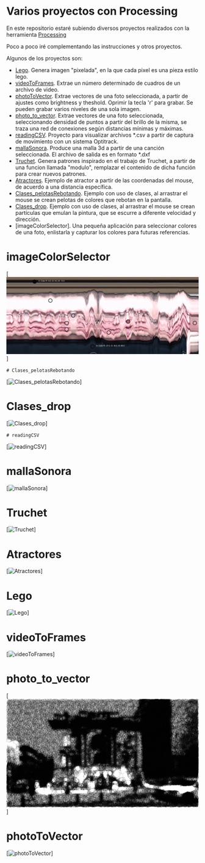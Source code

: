 # Varios proyectos con Processing

En este repositorio estaré subiendo diversos proyectos realizados con la herramienta [Processing]

Poco a poco iré complementando las instrucciones y otros proyectos.

Algunos de los proyectos son:
  - [Lego]. Genera imagen "pixelada", en la que cada pixel es una pieza estilo lego.
  - [videoToFrames]. Extrae un número determinado de cuadros de un archivo de video.
  - [photoToVector]. Extrae vectores de una foto seleccionada, a partir de ajustes como brightness y theshold. Oprimir la tecla 'r' para grabar. Se pueden grabar varios niveles de una sola imagen.
  - [photo_to_vector]. Extrae vectores de una foto seleccionada, seleccionando densidad de puntos a partir del brillo de la misma, se traza una red de conexiones según distancias mínimas y máximas. 
  - [readingCSV]. Proyecto para visualizar archivos *.csv a partir de captura de movimiento con un sistema Optitrack.
  - [mallaSonora]. Produce una malla 3d a partir de una canción seleccionada. El archivo de salida es en formato *.dxf
  - [Truchet]. Genera patrones inspirado en el trabajo de Truchet, a partir de una funcion llamada "modulo", remplazar el contenido de dicha función para crear nuevos patrones.
  - [Atractores]. Ejemplo de atractor a partir de las coordenadas del mouse, de acuerdo a una distancia específica.
  - [Clases_pelotasRebotando]. Ejemplo con uso de clases, al arrastrar el mouse se crean pelotas de colores que rebotan en la pantalla.
  - [Clases_drop]. Ejemplo con uso de clases, al arrastrar el mouse se crean partículas que emulan la pintura, que se escurre a diferente velocidad y dirección.
  - [imageColorSelector]. Una pequeña aplicación para seleccionar colores de una foto, enlistarla y capturar los colores para futuras referencias.
  
  # imageColorSelector
  [![imageColorSelector](https://github.com/laadeho/processingProjects/blob/master/imageColorSelector/capturas/17_22_36_1135.png)]
  
    # Clases_pelotasRebotando
  [![Clases_pelotasRebotando](https://raw.githubusercontent.com/laadeho/varios/master/Clases_pelotasRebotando/Clases_pelotasRebotando.png)]
  
  # Clases_drop
  [![Clases_drop](https://raw.githubusercontent.com/laadeho/varios/master/Clases_drop/Clases_drop.png)]

    # readingCSV
  [![readingCSV](https://raw.githubusercontent.com/laadeho/varios/master/ReadingCSV/readingCSV.png)]
  
  # mallaSonora
  [![mallaSonora](https://raw.githubusercontent.com/laadeho/varios/master/mallaSonora/mallaSonora.png)]
  
  # Truchet
  [![Truchet](https://raw.githubusercontent.com/laadeho/varios/master/Truchet/Truchet.png)]
  
  # Atractores
  [![Atractores](https://raw.githubusercontent.com/laadeho/varios/master/Atractor/atractor.png)]
  
  # Lego
  [![Lego](https://raw.githubusercontent.com/laadeho/varios/master/Lego/data/pict_pixel.png)]

  # videoToFrames
  [![videoToFrames](https://raw.githubusercontent.com/laadeho/varios/master/videoToFrames/videoToFrames.jpg)]
  
  # photo_to_vector
  [![photoToVector](https://github.com/laadeho/processingProjects/blob/master/photo_to_vector/data/imgToVector.png)]

  # photoToVector
  [![photoToVector](https://github.com/laadeho/varios/blob/master/photoToVector/48_vector.jpg)]
  
[Lego]: <https://github.com/laadeho/varios/tree/master/Lego>
[videoToFrames]: <https://github.com/laadeho/varios/tree/master/videoToFrames>
[readingCSV]: <https://github.com/laadeho/varios/tree/master/ReadingCSV>
[mallaSonora]: <https://github.com/laadeho/varios/tree/master/mallaSonora>
[Processing]: <https://processing.org/>
[Truchet]: <https://github.com/laadeho/varios/tree/master/Truchet>
[Atractores]: <https://github.com/laadeho/varios/tree/master/Atractor>
[photoToVector]: <https://github.com/laadeho/varios/tree/master/photoToVector>
[photo_to_vector]: <https://github.com/laadeho/varios/tree/master/photo_to_vector>
[Clases_pelotasRebotando]:<https://github.com/laadeho/varios/tree/master/Clases_pelotasRebotando>
[Clases_drop]:<https://github.com/laadeho/varios/tree/master/Clases_drop>
